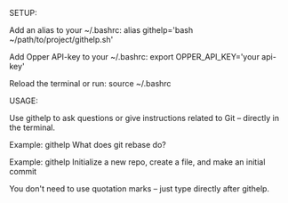 SETUP:

Add an alias to your ~/.bashrc:
alias githelp='bash ~/path/to/project/githelp.sh'

Add Opper API-key to your ~/.bashrc:
export OPPER_API_KEY='your api-key'

Reload the terminal or run:
source ~/.bashrc

USAGE:

Use githelp to ask questions or give instructions related to Git – directly in the terminal.

Example: githelp What does git rebase do?

Example: githelp Initialize a new repo, create a file, and make an initial commit

You don't need to use quotation marks – just type directly after githelp.
